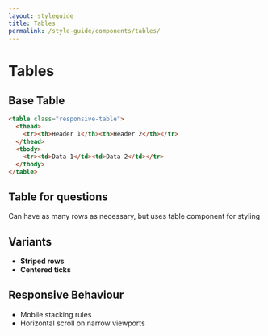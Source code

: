 ```yaml
---
layout: styleguide
title: Tables
permalink: /style-guide/components/tables/
---
```


# Tables

## Base Table
```html
<table class="responsive-table">
  <thead>
    <tr><th>Header 1</th><th>Header 2</th></tr>
  </thead>
  <tbody>
    <tr><td>Data 1</td><td>Data 2</td></tr>
  </tbody>
</table>
```

## Table for questions ##
Can have as many rows as necessary, but uses table component for styling


## Variants
- **Striped rows**  
- **Centered ticks**

## Responsive Behaviour
- Mobile stacking rules  
- Horizontal scroll on narrow viewports
